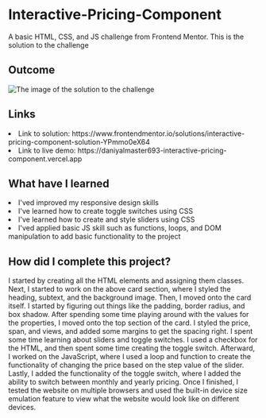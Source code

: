 # Interactive-Pricing-Component
A basic HTML, CSS, and JS challenge from Frontend Mentor. This is the solution to the challenge

<h2> Outcome </h2>

<img src="https://i.imgur.com/tgl3zW4.png" alt="The image of the solution to the challenge">

<h2> Links </h2>

<li> Link to solution: https://www.frontendmentor.io/solutions/interactive-pricing-component-solution-YPmmo0eX64 </li>
<li> Link to live demo: https://daniyalmaster693-interactive-pricing-component.vercel.app </li>

<h2> What have I learned </h2>

<li> I'ved improved my responsive design skills </li>
<li> I've learned how to create toggle switches using CSS </li>
<li> I've learned how to create and style sliders using CSS </li>
<li> I'ved applied basic JS skill such as functions, loops, and DOM manipulation to add basic functionality to the project  </li>

<h2> How did I complete this project? </h2>

<p> I started by creating all the HTML elements and assigning them classes. Next, I started to work on the above card section, where I styled the heading, subtext, and the background image. Then, I moved onto the card itself. I started by figuring out things like the padding, border radius, and box shadow. After spending some time playing around with the values for the properties, I moved onto the top section of the card. I styled the price, span, and views, and added some margins to get the spacing right. I spent some time learning about sliders and toggle switches. I used a checkbox for the HTML, and then spent some time creating the toggle switch. Afterward, I worked on the JavaScript, where I used a loop and function to create the functionality of changing the price based on the step value of the slider. Lastly, I added the functionality of the toggle switch, where I added the ability to switch between monthly and yearly pricing. Once I finished, I tested the website on multiple browsers and used the built-in device size emulation feature to view what the website would look like on different devices. </p>
